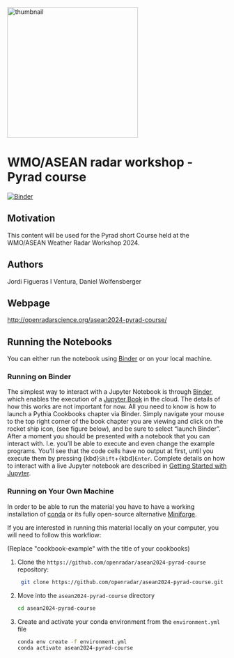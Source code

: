 <img src="https://www.repapress.ch/media/solwin/ultimateportfolio/portfolio/image/r/e/repapress-absturzsicherung-wetterstation-owarna_00.png" alt="thumbnail" width="300"/>

# WMO/ASEAN radar workshop - Pyrad course

[![Binder](http://binder.projectpythia.org/badge_logo.svg)](http://binder.projectpythia.org/v2/gh/openradar/asean2024-pyrad-course/main)


## Motivation

This content will be used for the Pyrad short Course held at the WMO/ASEAN Weather Radar Workshop 2024.

## Authors

Jordi Figueras I Ventura, Daniel Wolfensberger

## Webpage

http://openradarscience.org/asean2024-pyrad-course/


## Running the Notebooks

You can either run the notebook using [Binder](https://mybinder.org/) or on your local machine.

### Running on Binder

The simplest way to interact with a Jupyter Notebook is through
[Binder](https://mybinder.org/), which enables the execution of a
[Jupyter Book](https://jupyterbook.org) in the cloud. The details of how this works are not
important for now. All you need to know is how to launch a Pythia
Cookbooks chapter via Binder. Simply navigate your mouse to
the top right corner of the book chapter you are viewing and click
on the rocket ship icon, (see figure below), and be sure to select
“launch Binder”. After a moment you should be presented with a
notebook that you can interact with. I.e. you’ll be able to execute
and even change the example programs. You’ll see that the code cells
have no output at first, until you execute them by pressing
{kbd}`Shift`\+{kbd}`Enter`. Complete details on how to interact with
a live Jupyter notebook are described in [Getting Started with
Jupyter](https://foundations.projectpythia.org/foundations/getting-started-jupyter.html).

### Running on Your Own Machine

In order to be able to run the material you have to have a working installation of
[conda](https://docs.conda.io/projects/conda/en/stable/user-guide/install/index.html) or
its fully open-source alternative [Miniforge](https://github.com/conda-forge/miniforge).

If you are interested in running this material locally on your computer, you will need to follow this workflow:

(Replace "cookbook-example" with the title of your cookbooks)

1. Clone the `https://github.com/openradar/asean2024-pyrad-course` repository:

   ```bash
    git clone https://github.com/openradar/asean2024-pyrad-course.git
   ```

1. Move into the `asean2024-pyrad-course` directory
   ```bash
   cd asean2024-pyrad-course
   ```
1. Create and activate your conda environment from the `environment.yml` file
   ```bash
   conda env create -f environment.yml
   conda activate asean2024-pyrad-course
   ```
